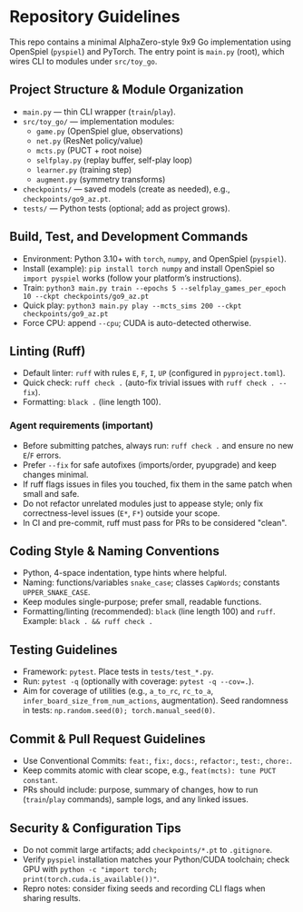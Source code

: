 # Repository Guidelines

This repo contains a minimal AlphaZero-style 9x9 Go implementation using OpenSpiel (`pyspiel`) and PyTorch. The entry point is `main.py` (root), which wires CLI to modules under `src/toy_go`.

## Project Structure & Module Organization
- `main.py` — thin CLI wrapper (`train`/`play`).
- `src/toy_go/` — implementation modules:
  - `game.py` (OpenSpiel glue, observations)
  - `net.py` (ResNet policy/value)
  - `mcts.py` (PUCT + root noise)
  - `selfplay.py` (replay buffer, self-play loop)
  - `learner.py` (training step)
  - `augment.py` (symmetry transforms)
- `checkpoints/` — saved models (create as needed), e.g., `checkpoints/go9_az.pt`.
- `tests/` — Python tests (optional; add as project grows).

## Build, Test, and Development Commands
- Environment: Python 3.10+ with `torch`, `numpy`, and OpenSpiel (`pyspiel`).
- Install (example): `pip install torch numpy` and install OpenSpiel so `import pyspiel` works (follow your platform’s instructions).
- Train: `python3 main.py train --epochs 5 --selfplay_games_per_epoch 10 --ckpt checkpoints/go9_az.pt`
- Quick play: `python3 main.py play --mcts_sims 200 --ckpt checkpoints/go9_az.pt`
- Force CPU: append `--cpu`; CUDA is auto-detected otherwise.

## Linting (Ruff)
- Default linter: `ruff` with rules `E`, `F`, `I`, `UP` (configured in `pyproject.toml`).
- Quick check: `ruff check .` (auto-fix trivial issues with `ruff check . --fix`).
- Formatting: `black .` (line length 100).

### Agent requirements (important)
- Before submitting patches, always run: `ruff check .` and ensure no new `E`/`F` errors.
- Prefer `--fix` for safe autofixes (imports/order, pyupgrade) and keep changes minimal.
- If ruff flags issues in files you touched, fix them in the same patch when small and safe.
- Do not refactor unrelated modules just to appease style; only fix correctness-level issues (`E*`, `F*`) outside your scope.
- In CI and pre-commit, ruff must pass for PRs to be considered "clean".

## Coding Style & Naming Conventions
- Python, 4-space indentation, type hints where helpful.
- Naming: functions/variables `snake_case`; classes `CapWords`; constants `UPPER_SNAKE_CASE`.
- Keep modules single-purpose; prefer small, readable functions.
- Formatting/linting (recommended): `black` (line length 100) and `ruff`. Example: `black . && ruff check .`

## Testing Guidelines
- Framework: `pytest`. Place tests in `tests/test_*.py`.
- Run: `pytest -q` (optionally with coverage: `pytest -q --cov=.`).
- Aim for coverage of utilities (e.g., `a_to_rc`, `rc_to_a`, `infer_board_size_from_num_actions`, augmentation). Seed randomness in tests: `np.random.seed(0); torch.manual_seed(0)`.

## Commit & Pull Request Guidelines
- Use Conventional Commits: `feat:`, `fix:`, `docs:`, `refactor:`, `test:`, `chore:`.
- Keep commits atomic with clear scope, e.g., `feat(mcts): tune PUCT constant`.
- PRs should include: purpose, summary of changes, how to run (`train`/`play` commands), sample logs, and any linked issues.

## Security & Configuration Tips
- Do not commit large artifacts; add `checkpoints/*.pt` to `.gitignore`.
- Verify `pyspiel` installation matches your Python/CUDA toolchain; check GPU with `python -c "import torch; print(torch.cuda.is_available())"`.
- Repro notes: consider fixing seeds and recording CLI flags when sharing results.
